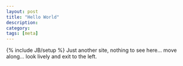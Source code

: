 ```yaml
---
layout: post
title: "Hello World"
description:
category:
tags: [meta]
---
```

{% include JB/setup %}
Just another site, nothing to see here... move along... look lively and exit to the left.